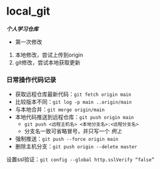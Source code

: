 # local_git
 ***个人学习仓库***
- 第一次修改
1. 本地修改，尝试上传到origin
2. git修改，尝试本地获取更新

### 日常操作代码记录
- 获取远程仓库最新代码：```git fetch origin main```
- 比较版本不同：```git log -p main ..origin/main```
- 与本地合并：```git merge origin/main```
- 本地代码推送到远程仓库：```git push origin main```
  - ```git push <远程主机名> <本地分支名>:<远程分支名>```
  - 分支名一致可省略冒号，并只写一个 *例上*
- 强制推送：```git push --force origin main```
- 删除主机分支：```git push origin --delete master```

设置ssl验证：```git config --global http.sslVerify “false”```
